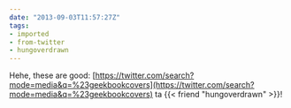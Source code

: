 ```yaml
---
date: "2013-09-03T11:57:27Z"
tags:
- imported
- from-twitter
- hungoverdrawn
---
```

Hehe, these are good: [https://twitter.com/search?mode=media&q=%23geekbookcovers](https://twitter.com/search?mode=media&q=%23geekbookcovers) ta {{< friend "hungoverdrawn" >}}\!
